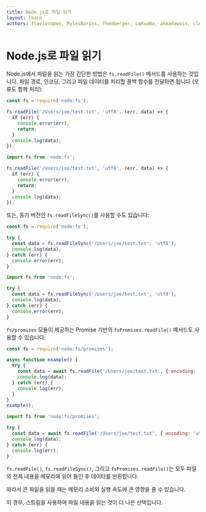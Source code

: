 ```yaml
---
title: Node.js로 파일 읽기
layout: learn
authors: flaviocopes, MylesBorins, fhemberger, LaRuaNa, ahmadawais, clean99
---
```


# Node.js로 파일 읽기

Node.js에서 파일을 읽는 가장 간단한 방법은 `fs.readFile()` 메서드를 사용하는 것입니다. 파일 경로, 인코딩, 그리고 파일 데이터를 처리할 콜백 함수를 전달하면 됩니다 (오류도 함께 처리):

```cjs
const fs = require('node:fs');

fs.readFile('/Users/joe/test.txt', 'utf8', (err, data) => {
  if (err) {
    console.error(err);
    return;
  }
  console.log(data);
});
```

```mjs
import fs from 'node:fs';

fs.readFile('/Users/joe/test.txt', 'utf8', (err, data) => {
  if (err) {
    console.error(err);
    return;
  }
  console.log(data);
});
```

또는, 동기 버전인 `fs.readFileSync()`를 사용할 수도 있습니다:

```cjs
const fs = require('node:fs');

try {
  const data = fs.readFileSync('/Users/joe/test.txt', 'utf8');
  console.log(data);
} catch (err) {
  console.error(err);
}
```

```mjs
import fs from 'node:fs';

try {
  const data = fs.readFileSync('/Users/joe/test.txt', 'utf8');
  console.log(data);
} catch (err) {
  console.error(err);
}
```

`fs/promises` 모듈이 제공하는 Promise 기반의 `fsPromises.readFile()` 메서드도 사용할 수 있습니다:

```cjs
const fs = require('node:fs/promises');

async function example() {
  try {
    const data = await fs.readFile('/Users/joe/test.txt', { encoding: 'utf8' });
    console.log(data);
  } catch (err) {
    console.log(err);
  }
}
example();
```

```mjs
import fs from 'node:fs/promises';

try {
  const data = await fs.readFile('/Users/joe/test.txt', { encoding: 'utf8' });
  console.log(data);
} catch (err) {
  console.log(err);
}
```

`fs.readFile()`, `fs.readFileSync()`, 그리고 `fsPromises.readFile()`는 모두 파일의 전체 내용을 메모리에 읽어 들인 후 데이터를 반환합니다.

따라서 큰 파일을 읽을 때는 메모리 소비와 실행 속도에 큰 영향을 줄 수 있습니다.

이 경우, 스트림을 사용하여 파일 내용을 읽는 것이 더 나은 선택입니다.
